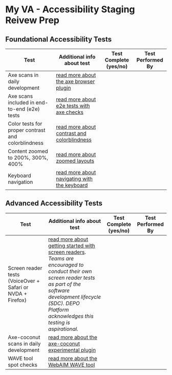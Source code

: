 # My VA - Accessibility Staging Reivew Prep

## Foundational Accessibility Tests
| Test | Additional info about test | Test Complete (yes/no) | Test Performed By |
| ------------------------------- | ---------------------------------------- | ---------------------------------------- | ------------------ |
|Axe scans in daily development | [read more about the axe browser plugin](https://github.com/department-of-veterans-affairs/va.gov-team/blob/master/platform/accessibility/guidance/staging-review-processes.md#axe-scans-in-daily-development)|  |  |
|Axe scans included in end-to-end (e2e) tests | [read more about e2e tests with axe checks](https://github.com/department-of-veterans-affairs/va.gov-team/blob/master/platform/accessibility/guidance/staging-review-processes.md#axe-scans-in-end-to-end-tests)|  |  |
| Color tests for proper contrast and colorblindness | [read more about contrast and colorblindness](https://github.com/department-of-veterans-affairs/va.gov-team/blob/master/platform/accessibility/guidance/staging-review-processes.md#color-tests)
| Content zoomed to 200%, 300%, 400% | [read more about zoomed layouts](https://github.com/department-of-veterans-affairs/va.gov-team/blob/master/platform/accessibility/guidance/staging-review-processes.md#content-resize-check)|  |  |
| Keyboard navigation | [read more about navigating with the keyboard](https://github.com/department-of-veterans-affairs/va.gov-team/blob/master/platform/accessibility/guidance/staging-review-processes.md#keyboard-navigation-check)|  |  |

## Advanced Accessibility Tests

| Test | Additional info about test | Test Complete (yes/no) | Test Performed By |
| ------------------------------- | ---------------------------------------- | ---------------------------------------- | ------------------ |
| Screen reader tests (VoiceOver + Safari or NVDA + Firefox) | [read more about getting started with screen readers](https://github.com/department-of-veterans-affairs/va.gov-team/blob/master/platform/accessibility/guidance/staging-review-processes.md#screen-reader-tests). _Teams are encouraged to conduct their own screen reader tests as part of the software development lifecycle (SDC). DEPO Platform acknowledges this testing is aspirational._|  |  |
Axe-coconut scans in daily development | [read more about the axe-coconut experimental plugin](https://www.deque.com/blog/test-leading-edge-accessibility-axe-coconut-axe-core-3-0/)|  |  |
WAVE tool spot checks | [read more about the WebAIM WAVE tool](https://wave.webaim.org/)|  |  |
